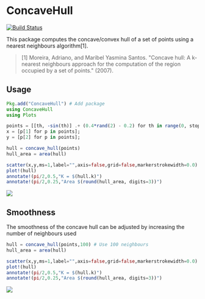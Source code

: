 # ConcaveHull

[![Build Status](https://travis-ci.org/lstagner/ConcaveHull.jl.svg?branch=master)](https://travis-ci.org/lstagner/ConcaveHull.jl)

This package computes the concave/convex hull of a set of points using a nearest neighbours algorithm[1].

>[1] Moreira, Adriano, and Maribel Yasmina Santos. "Concave hull: A k-nearest neighbours approach for the computation of the region occupied by a set of points." (2007).

## Usage

```julia
Pkg.add("ConcaveHull") # Add package
using ConcaveHull
using Plots

points = [[th, -sin(th)] .+ (0.4*rand(2) - 0.2) for th in range(0, stop=2pi, length=5000)];
x = [p[1] for p in points];
y = [p[2] for p in points];

hull = concave_hull(points)
hull_area = area(hull)

scatter(x,y,ms=1,label="",axis=false,grid=false,markerstrokewidth=0.0)
plot!(hull)
annotate!(pi/2,0.5,"K = $(hull.k)")
annotate!(pi/2,0.25,"Area $(round(hull_area, digits=3))")
```
![](./docs/hull_15.png)

## Smoothness
The smoothness of the concave hull can be adjusted by increasing the number of neighbours used
```julia
hull = concave_hull(points,100) # Use 100 neighbours
hull_area = area(hull)

scatter(x,y,ms=1,label="",axis=false,grid=false,markerstrokewidth=0.0)
plot!(hull)
annotate!(pi/2,0.5,"K = $(hull.k)")
annotate!(pi/2,0.25,"Area $(round(hull_area, digits=3))")
```
![](./docs/hull_100.png)
